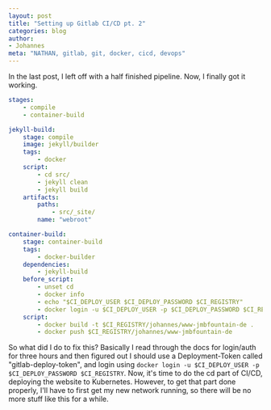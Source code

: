 ```yaml
---
layout: post
title: "Setting up Gitlab CI/CD pt. 2"
categories: blog
author:
- Johannes
meta: "NATHAN, gitlab, git, docker, cicd, devops"
---
```

In the last post, I left off with a half finished pipeline. Now, I finally got it working.

```yaml .gitlab-ci.yml
stages:
    - compile
    - container-build

jekyll-build:
    stage: compile
    image: jekyll/builder
    tags:
        - docker
    script:
        - cd src/
        - jekyll clean
        - jekyll build
    artifacts:
        paths: 
            - src/_site/
        name: "webroot"

container-build:
    stage: container-build
    tags:
        - docker-builder
    dependencies:
        - jekyll-build
    before_script:
        - unset cd
        - docker info
        - echo "$CI_DEPLOY_USER $CI_DEPLOY_PASSWORD $CI_REGISTRY"
        - docker login -u $CI_DEPLOY_USER -p $CI_DEPLOY_PASSWORD $CI_REGISTRY
    script:
        - docker build -t $CI_REGISTRY/johannes/www-jmbfountain-de .
        - docker push $CI_REGISTRY/johannes/www-jmbfountain-de

```

So what did I do to fix this? Basically I read through the docs for login/auth for three hours and then figured out I should use a Deployment-Token called "gitlab-deploy-token", and login using `docker login -u $CI_DEPLOY_USER -p $CI_DEPLOY_PASSWORD $CI_REGISTRY`. Now, it's time to do the cd part of CI/CD, deploying the website to Kubernetes. However, to get that part done properly, I'll have to first get my new network running, so there will be no more stuff like this for a while.
